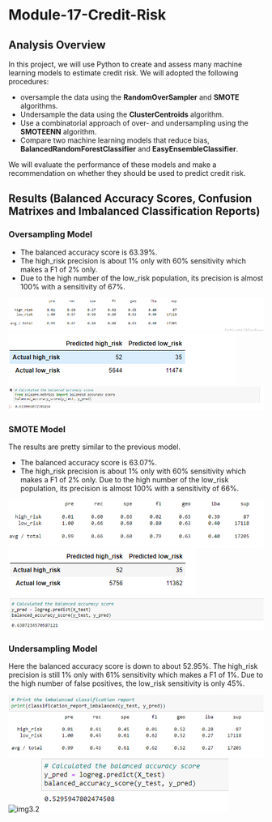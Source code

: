 # Module-17-Credit-Risk

## Analysis Overview
In this project, we will use Python to create and assess many machine learning models to estimate credit risk.
We will adopted the following procedures:
- oversample the data using the **RandomOverSampler** and **SMOTE** algorithms.
- Undersample the data using the **ClusterCentroids** algorithm.
- Use a combinatorial approach of over- and undersampling using the **SMOTEENN** algorithm.
- Compare two machine learning models that reduce bias, **BalancedRandomForestClassifier** and **EasyEnsembleClassifier**.

We will evaluate the performance of these models and make a recommendation on whether they should be used to predict credit risk.

## Results (Balanced Accuracy Scores, Confusion Matrixes and Imbalanced Classification Reports)

### Oversampling Model

- The balanced accuracy score is 63.39%.
- The high_risk precision is about 1% only with 60% sensitivity which makes a F1 of 2% only.
- Due to the high number of the low_risk population, its precision is almost 100% with a sensitivity of 67%.

![img1.1](https://github.com/ritwikthakar/Module-17-Credit-Risk/blob/main/img_1.PNG)
![img1.2](https://github.com/ritwikthakar/Module-17-Credit-Risk/blob/main/img_1.2.PNG)
![img1.1.3](https://github.com/ritwikthakar/Module-17-Credit-Risk/blob/main/img_1.3.PNG)

### SMOTE Model

The results are pretty similar to the previous model.
- The balanced accuracy score is 63.07%.
- The high_risk precision is about 1% only with 60% sensitivity which makes a F1 of 2% only.
Due to the high number of the low_risk population, its precision is almost 100% with a sensitivity of 66%.

![img2.1](https://github.com/ritwikthakar/Module-17-Credit-Risk/blob/main/img_2.1.PNG)
![img2.2](https://github.com/ritwikthakar/Module-17-Credit-Risk/blob/main/img_2.2.PNG)
![img2.3](https://github.com/ritwikthakar/Module-17-Credit-Risk/blob/main/img_2.3.PNG)

### Undersampling Model

Here the balanced accuracy score is down to about 52.95%.
The high_risk precision is still 1% only with 61% sensitivity which makes a F1 of 1%.
Due to the high number of false positives, the low_risk sensitivity is only 45%.

![img3.1](https://github.com/ritwikthakar/Module-17-Credit-Risk/blob/main/img_3.1.PNG)
![img3.2](https://github.com/ritwikthakar/Module-17-Credit-Risk/blob/main/img_3.2.PNG)
![img3.3](https://github.com/ritwikthakar/Module-17-Credit-Risk/blob/main/img_3.3.PNG)
